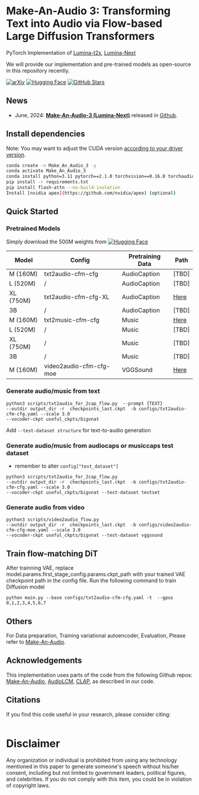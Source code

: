 # Make-An-Audio 3: Transforming Text into Audio via Flow-based Large Diffusion Transformers

PyTorch Implementation of [Lumina-t2x](https://arxiv.org/abs/2405.05945), [Lumina-Next](https://github.com/Alpha-VLLM/Lumina-T2X/blob/main/assets/lumina-next.pdf)

We will provide our implementation and pre-trained models as open-source in this repository recently.

[![arXiv](https://img.shields.io/badge/arXiv-Paper-<COLOR>.svg)](https://arxiv.org/abs/2305.18474)
[![Hugging Face](https://img.shields.io/badge/%F0%9F%A4%97%20Hugging%20Face-blue)](https://huggingface.co/spaces/AIGC-Audio/Make-An-Audio-3)
[![GitHub Stars](https://img.shields.io/github/stars/Text-to-Audio/Make-An-Audio-3?style=social)](https://github.com/Text-to-Audio/Make-An-Audio-3)


## News
- June, 2024: **[Make-An-Audio-3 (Lumina-Next)](https://arxiv.org/abs/2405.05945)** released in [Github](https://github.com/Text-to-Audio/Make-An-Audio-3).

[//]: # (- May, 2024: **[Make-An-Audio-2]&#40;https://arxiv.org/abs/2207.06389&#41;** released in [Github]&#40;https://github.com/bytedance/Make-An-Audio-2&#41;.)
[//]: # (- August, 2023: **[Make-An-Audio]&#40;https://arxiv.org/abs/2301.12661&#41; &#40;ICML 2022&#41;** released in [Github]&#40;https://github.com/Text-to-Audio/Make-An-Audio&#41;. )

## Install dependencies

Note: You may want to adjust the CUDA version [according to your driver version](https://docs.nvidia.com/deploy/cuda-compatibility/#default-to-minor-version).

```bash
conda create -n Make_An_Audio_3 -y
conda activate Make_An_Audio_3
conda install python=3.11 pytorch==2.1.0 torchvision==0.16.0 torchaudio==2.1.0 pytorch-cuda=12.1 -c pytorch -c nvidia -y
pip install -r requirements.txt
pip install flash-attn --no-build-isolation
Install [nvidia apex](https://github.com/nvidia/apex) (optional)
```

## Quick Started
### Pretrained Models

Simply download the 500M weights from [![Hugging Face](https://img.shields.io/badge/%F0%9F%A4%97%20Hugging%20Face-blue)](https://huggingface.co/spaces/AIGC-Audio/Make-An-Audio-3/tree/main/useful_ckpts)

 Model     | Config                  | Pretraining Data |  Path  
|-----------|-------------------------|------------------|--------------------------------------------------------------------------------
| M (160M)  | txt2audio-cfm-cfg       | AudioCaption     |[TBD]
| L (520M)  | /                       | AudioCaption     |[TBD]
| XL (750M) | txt2audio-cfm-cfg-XL    | AudioCaption     |[Here](https://huggingface.co/AIGC-Audio/Make-An-Audio-3/tree/main)
| 3B        | /                       | AudioCaption     |[TBD]
| M (160M)  | txt2music-cfm-cfg       | Music            |[Here](https://huggingface.co/spaces/AIGC-Audio/Make-An-Audio-3/tree/main/useful_ckpts/music_generation)
| L (520M)  | /                       | Music            |[TBD]
| XL (750M) | /                       | Music            |[TBD]
| 3B        | /                       | Music            |[TBD]
| M (160M)  | video2audio-cfm-cfg-moe | VGGSound         |[Here](https://huggingface.co/spaces/AIGC-Audio/Make-An-Audio-3/tree/main/useful_ckpts/video2audio)
### Generate audio/music from text
```
python3 scripts/txt2audio_for_2cap_flow.py  --prompt {TEXT}
--outdir output_dir -r  checkpoints_last.ckpt  -b configs/txt2audio-cfm-cfg.yaml --scale 3.0 
--vocoder-ckpt useful_ckpts/bigvnat 
```
Add `--test-dataset structure` for text-to-audio generation

### Generate audio/music from audiocaps or musiccaps test dataset
- remember to alter `config["test_dataset"]`
```
python3 scripts/txt2audio_for_2cap_flow.py
--outdir output_dir -r  checkpoints_last.ckpt  -b configs/txt2audio-cfm-cfg.yaml --scale 3.0 
--vocoder-ckpt useful_ckpts/bigvnat --test-dataset testset
```

### Generate audio from video
```
python3 scripts/video2audio_flow.py 
--outdir output_dir -r  checkpoints_last.ckpt  -b configs/video2audio-cfm-cfg-moe.yaml --scale 3.0 
--vocoder-ckpt useful_ckpts/bigvnat --test-dataset vggsound 
```

## Train flow-matching DiT
After trainning VAE, replace model.params.first_stage_config.params.ckpt_path with your trained VAE checkpoint path in the config file.
Run the following command to train Diffusion model
```
python main.py --base configs/txt2audio-cfm-cfg.yaml -t  --gpus 0,1,2,3,4,5,6,7
```
## Others
For Data preparation, Training variational autoencoder, Evaluation, Please refer to [Make-An-Audio](https://github.com/liuhuadai/AudioLCM?tab=readme-ov-file#dataset-preparation).


## Acknowledgements
This implementation uses parts of the code from the following Github repos:
[Make-An-Audio](https://github.com/Text-to-Audio/Make-An-Audio),
[AudioLCM](https://github.com/Text-to-Audio/AudioLCM),
[CLAP](https://github.com/LAION-AI/CLAP),
as described in our code.


## Citations ##
If you find this code useful in your research, please consider citing:
```bibtex
```

# Disclaimer ##
Any organization or individual is prohibited from using any technology mentioned in this paper to generate someone's speech without his/her consent, including but not limited to government leaders, political figures, and celebrities. If you do not comply with this item, you could be in violation of copyright laws.
